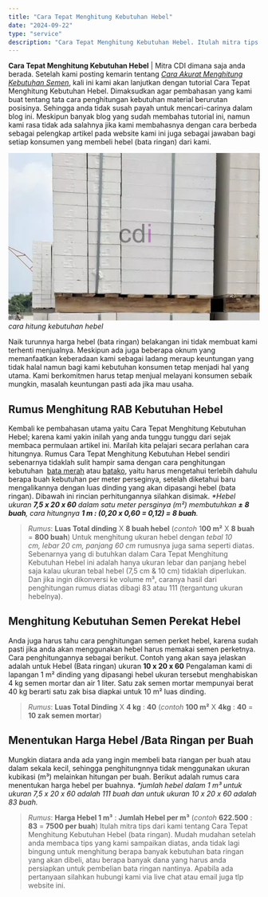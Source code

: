```yaml
---
title: "Cara Tepat Menghitung Kebutuhan Hebel"
date: "2024-09-22"
type: "service"
description: "Cara Tepat Menghitung Kebutuhan Hebel. Itulah mitra tips dari kami tentang Cara Tepat Menghitung Kebutuhan Hebel (bata ringan). Mudah mudahan setelah anda m..."
---
```


**Cara Tepat Menghitung Kebutuhan Hebel** | Mitra CDI dimana saja anda berada. Setelah kami posting kemarin tentang [_Cara Akurat Menghitung Kebutuhan Semen_](/blog/cara-akurat-menghitung-kebutuhan-semen), kali ini kami akan lanjutkan dengan tutorial Cara Tepat Menghitung Kebutuhan Hebel. Dimaksudkan agar pembahasan yang kami buat tentang tata cara penghitungan kebutuhan material berurutan posisinya. Sehingga anda tidak susah payah untuk mencari-carinya dalam blog ini. Meskipun banyak blog yang sudah membahas tutorial ini, namun kami rasa tidak ada salahnya jika kami membahasnya dengan cara berbeda sebagai pelengkap artikel pada website kami ini juga sebagai jawaban bagi setiap konsumen yang membeli hebel (bata ringan) dari kami.

![cara hitung kebutuhan hebel](/images/blog/jual-hebel-2.jpg)
*cara hitung kebutuhan hebel*

Naik turunnya harga hebel (bata ringan) belakangan ini tidak membuat kami terhenti menjualnya. Meskipun ada juga beberapa oknum yang memanfaatkan keberadaan kami sebagai ladang meraup keuntungan yang tidak halal namun bagi kami kebutuhan konsumen tetap menjadi hal yang utama. Kami berkomitmen harus tetap menjual melayani konsumen sebaik mungkin, masalah keuntungan pasti ada jika mau usaha.

 ## Rumus Menghitung RAB Kebutuhan Hebel
    
Kembali ke pembahasan utama yaitu Cara Tepat Menghitung Kebutuhan Hebel; karena kami yakin inilah yang anda tunggu tunggu dari sejak membaca permulaan artikel ini. Marilah kita pelajari secara perlahan cara hitungnya. Rumus Cara Tepat Menghitung Kebutuhan Hebel sendiri sebenarnya tidaklah sulit hampir sama dengan cara penghitungan kebutuhan  [bata merah](/product/bata-merah-oven) atau [batako](/product/batako-hitam-press), yaitu harus mengetahui terlebih dahulu berapa buah kebutuhan per meter perseginya, setelah diketahui baru mengalikannya dengan luas dinding yang akan dipasangi hebel (bata ringan). Dibawah ini rincian perhitungannya silahkan disimak.
_\*Hebel ukuran **7,5 x 20 x 60** dalam satu meter persginya (m²) membutuhkan **± 8 buah**, cara hitungnya **1 m : (0,20 x 0,60 = 0,12) = 8 buah**._
> _Rumus_: **Luas Total dinding** X **8 buah hebel** (_contoh_ 1**00 m²** X **8 buah** = **800 buah**)
Untuk menghitung ukuran hebel dengan _tebal 10 cm, lebar 20 cm, panjang 60 cm_ rumusnya juga sama seperti diatas. Sebenarnya yang di butuhkan dalam Cara Tepat Menghitung Kebutuhan Hebel ini adalah hanya ukuran lebar dan panjang hebel saja kalau ukuran tebal hebel (7,5 cm & 10 cm) tidaklah diperlukan. Dan jika ingin dikonversi ke volume m³, caranya hasil dari penghitungan rumus diatas dibagi 83 atau 111 (tergantung ukuran hebelnya).

 ## Menghitung Kebutuhan Semen Perekat Hebel
    
Anda juga harus tahu cara penghitungan semen perket hebel, karena sudah pasti jika anda akan menggunakan hebel harus memakai semen perketnya. Cara penghitungannya sebagai berikut.
Contoh yang akan saya jelaskan adalah untuk Hebel (Bata ringan) ukuran **10 x 20 x 60** Pengalaman kami di lapangan 1 m² dinding yang dipasangi hebel ukuran tersebut menghabiskan 4 kg semen mortar dan air 1 liter. Satu zak semen mortar mempunyai berat 40 kg berarti satu zak bisa diapkai untuk 10 m² luas dinding.
> _Rumus_: **Luas Total Dinding** X **4 kg** : **40** (_contoh_ **100 m²** X **4kg** : **40** = **10 zak semen mortar**)

 ## Menentukan Harga Hebel /Bata Ringan per Buah
    
Mungkin diatara anda ada yang ingin membeli bata riangan per buah atau dalam sekala kecil, sehingga penghitungnnya tidak menggunakan ukuran kubikasi (m³) melainkan hitungan per buah. Berikut adalah rumus cara menentukan harga hebel per buahnya.
_\*jumlah hebel dalam 1 m³ untuk ukuran 7,5 x 20 x 60 adalah 111 buah dan untuk ukuran 10 x 20 x 60 adalah 83 buah._
> _Rumus_: **Harga Hebel 1 m³** : **Jumlah Hebel per m³** (_contoh_ **622.500** : **83** = **7500 per buah**)
Itulah mitra tips dari kami tentang Cara Tepat Menghitung Kebutuhan Hebel (bata ringan). Mudah mudahan setelah anda membaca tips yang kami sampaikan diatas, anda tidak lagi bingung untuk menghitung berapa banyak kebutuhan bata ringan yang akan dibeli, atau berapa banyak dana yang harus anda persiapkan untuk pembelian bata ringan nantinya. Apabila ada pertanyaan silahkan hubungi kami via live chat atau email juga tlp website ini.
